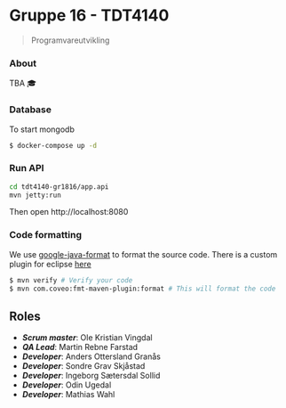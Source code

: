 # Gruppe 16 - TDT4140
> Programvareutvikling

### About

TBA 🎓

### Database


To start mongodb
```bash
$ docker-compose up -d
```

### Run API

```bash
cd tdt4140-gr1816/app.api
mvn jetty:run
```

Then open http://localhost:8080

### Code formatting

We use [google-java-format](https://github.com/google/google-java-format) to format the source code.
There is a custom plugin for eclipse [here](https://github.com/google/google-java-format#eclipse)

```bash
$ mvn verify # Verify your code
$ mvn com.coveo:fmt-maven-plugin:format # This will format the code
```


## Roles

- ___Scrum master___: Ole Kristian Vingdal
- ___QA Lead___: Martin Rebne Farstad
- ___Developer___: Anders Ottersland Granås
- ___Developer___: Sondre Grav Skjåstad
- ___Developer___: Ingeborg Sætersdal Sollid
- ___Developer___: Odin Ugedal
- ___Developer___: Mathias Wahl
